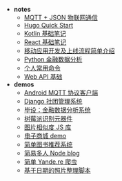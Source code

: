 * **notes**
	* [MQTT + JSON 物联网通信](notes/IoT-MQTT-communicate.md)
	* [Hugo Quick Start](notes/hugo-quick-start.md)
	* [Kotlin 基础笔记](notes/learning-kotlin-basic.md)
	* [React 基础笔记](notes/learning-react-basic.md)
	* [移动应用开发及上线流程简单介绍](notes/mobile-app-development-simple-process.md)
	* [Python 金融数据分析](notes/python-financial-analysis.md)
	* [个人常用命令](notes/some-useful-commands.md)
	* [Web API 基础](notes/web-API-learning.md)
* **demos**
	* [Android MQTT 协议客户端](demos/android-mqtt-client.md)
	* [Django 社团管理系统](demos/django-club-system.md)
	* [毕设：金融数据分析系统](demos/finance-app.md)
	* [树莓派识别元器件](demos/image-classify-RaspberryPi.md)
	* [图片相似度 JS 库](demos/image-compare-js.md)
	* [电子商城 demo](demos/online-mall-demo.md)
	* [简单图书推荐系统](demos/simple-book-recommender.md)
	* [简易多人 Node blog](demos/simple-node-blog.md)
	* [简单 Yande.re 爬虫](demos/simple-yande-crawler.md)
	* [基于日期的照片整理脚本](demos/sort-photos-script.md)

